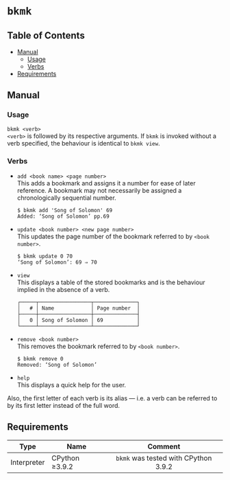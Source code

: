 # `bkmk`

## Table of Contents
* [Manual](#manual)
  * [Usage](#usage)
  * [Verbs](#verbs)
* [Requirements](#requirements)

## Manual

### Usage
`bkmk <verb>`\
`<verb>` is followed by its respective arguments.  If `bkmk` is invoked
without a verb specified, the behaviour is identical to `bkmk view`.

### Verbs

* `add <book name> <page number>`\
  This adds a bookmark and assigns it a number for ease of later reference. 
  A bookmark may not necessarily be assigned a chronologically sequential
  number.
  ```
  $ bkmk add 'Song of Solomon' 69
  Added: ‘Song of Solomon’ pp.69
  ```
* `update <book number> <new page number>`\
  This updates the page number of the bookmark referred to by `<book number>`.
  ```
  $ bkmk update 0 70
  ‘Song of Solomon’: 69 ⇒ 70
  ```
* `view`\
  This displays a table of the stored bookmarks and is the behaviour implied
  in the absence of a verb.
  ```
  ┌─────┬─────────────────┬──────────────┐
  │   # │ Name            │ Page number  │
  ├─────┼─────────────────┼──────────────┤
  │   0 │ Song of Solomon │ 69           │
  └─────┴─────────────────┴──────────────┘
  ```
* `remove <book number>`\
  This removes the bookmark referred to by `<book number>`.
  ```
  $ bkmk remove 0
  Removed: ‘Song of Solomon’
  ```
* `help`\
  This displays a quick help for the user.

Also, the first letter of each verb is its alias — i.e. a verb can be referred
to by its first letter instead of the full word.

## Requirements
| Type        | Name           | Comment                               |
| ----------- | -------------- | :-----------------------------------: |
| Interpreter | CPython ≥3.9.2 | `bkmk` was tested with CPython  3.9.2 |
